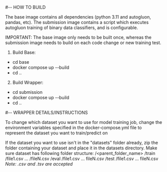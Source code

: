 #-- HOW TO BUILD

The base image contains all dependencies (python 3.11 and autogluon, pandas, etc). The submission image contains a script which executes autogluon training of binary data classifiers, and is configurable.

IMPORTANT: The base image only needs to be built once, whereas the submission image needs to build on each code change or new training test.

1. Build Base:
- cd base
- docker compose up --build
- cd ..

2. Build Wrapper:
- cd submission
- docker compose up --build
- cd ..

#-- WRAPPER DETAILS/INSTRUCTIONS

To change which dataset you want to use for model training job, change the environment variables specified in the docker-compose.yml file to represent the dataset you want to train/predict on

If the dataset you want to use isn't in the "datasets" folder already, zip the folder containing your dataset and place it in the datasets directory. Make sure dataset has following folder structure:
/<parent_folder_name> 
    /train
        /file1.csv
        ...
        /fileN.csv
    /eval
        /file1.csv
        ...
        fileN.csv
    /test
        /file1.csv
        ...
        fileN.csv
*Note: .csv and .tsv are accepted*